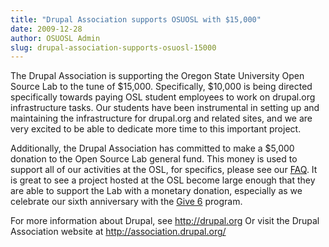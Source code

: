 ```yaml
---
title: "Drupal Association supports OSUOSL with $15,000"
date: 2009-12-28
author: OSUOSL Admin
slug: drupal-association-supports-osuosl-15000
---
```


The Drupal Association is supporting the Oregon State University Open Source Lab
to the tune of $15,000. Specifically, $10,000 is being directed specifically
towards paying OSL student employees to work on drupal.org infrastructure tasks.
Our students have been instrumental in setting up and maintaining the
infrastructure for drupal.org and related sites, and we are very excited to be
able to dedicate more time to this important project.

Additionally, the Drupal Association has committed to make a $5,000 donation to
the Open Source Lab general fund. This money is used to support all of our
activities at the OSL, for specifics, please see our [FAQ](/faq). 
It is great to see a project hosted at the OSL become large enough that 
they are able to support the Lab with a monetary donation, especially as we 
celebrate our sixth anniversary with the [Give 6](/donate/buildthefuture) program.

For more information about Drupal, see http://drupal.org Or visit the Drupal
Association website at http://association.drupal.org/
